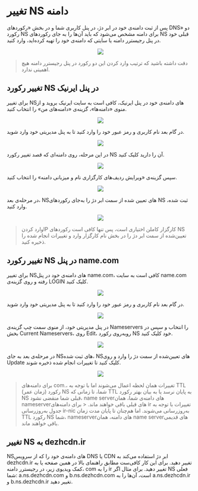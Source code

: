 # تغییر NS دامنه

پس از ثبت دامنه‌ی خود در ابر دژ، در پنل کاربری شما و در بخش «رکوردهای DNS» دو رکورد NS برای دامنه‌ مشخص می‌شود که باید آن‌ها را به جای رکوردهای NS قبلی خود در پنل رجیسترر دامنه یا سایتی که دامنه‌ی خود را تهیه کرده‌اید، وارد کنید.

<p align="center"><img src="/doc/assets/img/domain_ns_change/NS.png"></p>

> دقت داشته باشید که ترتیب وارد کردن این دو رکورد در پنل رجیسترر دامنه هیچ اهمیتی ندارد.

## تغییر رکورد NS در پنل ایرنیک

برای تغییر NSهای دامنه‌ی خود در پنل ایرنیک، کافی است به سایت ایرنیک بروید و از منوی «دامنه‌ها»، گزینه‌ی «دامنه‌های من» را انتخاب کنید.

<p align="center"><img src="/doc/assets/img/domain_ns_change/nic1.png"></p>

در گام بعد نام کاربری و رمز عبور خود را وارد کنید تا به پنل مدیریتی خود وارد شوید.

<p align="center"><img src="/doc/assets/img/domain_ns_change/nic2.png"></p>

در این مرحله، روی دامنه‌ای که قصد تغییر رکورد NS آن را دارید کلیک کنید.

<p align="center"><img src="/doc/assets/img/domain_ns_change/nic3.png"></p>

سپس گزینه‌ی «ویرایش ردیف‌های کارگزاری نام و میزبانی دامنه» را انتخاب کنید.
<p align="center"><img src="/doc/assets/img/domain_ns_change/nic4.png"></p>

در مرحله‌ی بعد، NSهای تعیین شده از سمت ابر دژ را به‌جای رکوردهای NS ثبت شده، وارد کنید.

<p align="center"><img src="/doc/assets/img/domain_ns_change/nic5.png"></p>

> وارد کردنIP کارگزار کاملن اختیاری است، پس تنها کافی است رکوردهای NS تعیین‌شده از سمت ابر دژ را در بخش نام کارگزار وارد و تغییرات انجام شده را ذخیره کنید.

## تغییر رکورد NS در پنل name.com

برای تغییر NSهای دامنه‌ی خود در پنل name.com، کافی است به سایت name.com رفته و روی گزینه‌ی LOGIN کلیک کنید.

<p align="center"><img src="/doc/assets/img/domain_ns_change/name1.png"></p>

در گام بعد نام کاربری و رمز عبور خود را وارد کنید تا به پنل مدیریتی خود وارد شوید.

<p align="center"><img src="/doc/assets/img/domain_ns_change/name2.png"></p>

در پنل مدیریتی خود، از منوی سمت چپ گزینه‌ی Nameservers را انتخاب و سپس در بخش Current Nameservers، روی Edit، روبه‌روی رکورد NS خود کلیک کنید.

<p align="center"><img src="/doc/assets/img/domain_ns_change/name3.png"></p>

در مرحله‌ی بعد به جای NSهای ثبت شده، NSهای تعیین‌شده از سمت دژ را وارد و روی Update کلیک کنید تا تغییرات انجام شده ذخیره شوند.

<p align="center"><img src="/doc/assets/img/domain_ns_change/name4.png"></p>

> برای دامنه‌های com.، تغییرات همان لحظه اعمال می‌شوند اما با توجه به TTL (زمان عمر) رکورد NS شما، تا زمانی که TTL به پایان نرسد یا به بیان بهتر رکورد NS قبلی شما منقضی نشود، name serverهای دامنه‌ی شما، همان nameserverهای قبلی باقی خواهند ماند.
<
> برای دامنه‌های ir تغییرات با توجه به جدول به‌روزرسانی ir-nic به‌روزرسانی می‌شوند. اما هم‌چنان تا پایان مدت زمان TTL رکورد NS شما، nameserverهای دامنه، همان name serverهای قدیمی باقی خواهند ماند.

## تغییر NS به dezhcdn.ir

NSهای دامنه‌ی خود را که از سرویس DNS یا CDN ابر دژ استفاده می‌کند به dezhcdn.ir تغییر دهید. برای این کار کافی‌ست مطابق راهنمای بالا در همین صفحه یا به کمک ویدیوی زیر، در رجیسترر دامنه، com را به ir تغییر دهید. برای مثال اگر NS فعلی شما: a.ns.dezhcdn.com و b.ns.dezhcdn.com است، آن‌ها را به a.ns.dezhcdn.ir و b.ns.dezhcdn.ir تغییر دهید.
